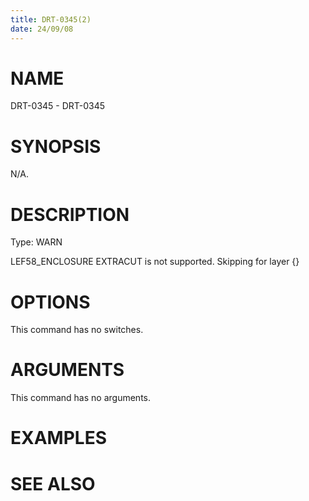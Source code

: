 ```yaml
---
title: DRT-0345(2)
date: 24/09/08
---
```


# NAME

DRT-0345 - DRT-0345

# SYNOPSIS

N/A.

# DESCRIPTION

Type: WARN

LEF58_ENCLOSURE EXTRACUT is not supported. Skipping for layer {}

# OPTIONS

This command has no switches.

# ARGUMENTS

This command has no arguments.

# EXAMPLES

# SEE ALSO
